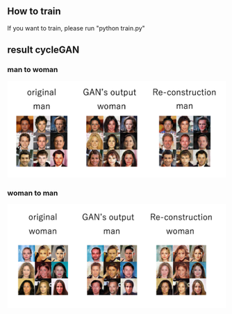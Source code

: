 ## How to train
If you want to train, please run "python train.py"
## result cycleGAN
### man to woman
<img src="man2woman.png" alt="man2woman" />

### woman to man
<img src="woman2man.png" alt="woman2man" />